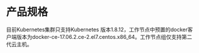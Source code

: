 
# 产品规格

目前Kubernetes集群只支持Kubernetes 版本1.8.12，工作节点中预置的docker客户端版本为docker-ce-17.06.2.ce-2.el7.centos.x86_64。工作节点组仅支持第二代云主机。